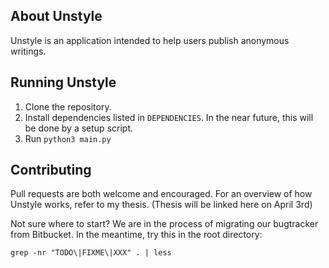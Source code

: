 ## About Unstyle
Unstyle is an application intended to help users publish anonymous writings.

## Running Unstyle
1. Clone the repository.
3. Install dependencies listed in `DEPENDENCIES`. In the near future, this will
   be done by a setup script.
2. Run `python3 main.py`

## Contributing

Pull requests are both welcome and encouraged. For an overview of how Unstyle
works, refer to my thesis. (Thesis will be linked here on April 3rd)

Not sure where to start? We are in the process of migrating our bugtracker from
Bitbucket. In the meantime, try this in the root directory:

`grep -nr "TODO\|FIXME\|XXX" . | less`
